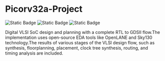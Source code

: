 # Picorv32a-Project
![Static Badge](https://img.shields.io/badge/OS-linux%2C_Windows-orange)
![Static Badge](https://img.shields.io/badge/EDA%20Tools-OpenLANE--Flow%2C_Yosys%2C_abc%2C_OpenROAD%2C_TritonRoute%2C_OpenSTA%2C_magic%2C_netgen-blue)
![Static Badge](https://img.shields.io/badge/languages-verilog%2C_bash-purple)

Digital VLSI SoC design and planning with a complete RTL to GDSII flow.The implementation uses open-source EDA tools like OpenLANE and Sky130 technology.The results of various stages of the VLSI design flow, such as synthesis, floorplanning, placement, clock tree synthesis, routing, and timing analysis are included.
